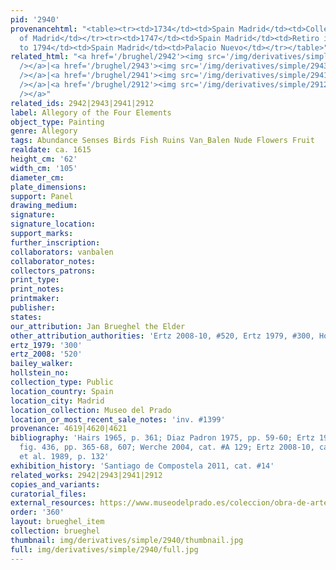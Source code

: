 ```yaml
---
pid: '2940'
provenancehtml: "<table><tr><td>1734</td><td>Spain Madrid</td><td>Collection of Alcazar
  of Madrid</td></tr><tr><td>1747</td><td>Spain Madrid</td><td>Retiro inv. #138</td></tr><tr><td>1772
  to 1794</td><td>Spain Madrid</td><td>Palacio Nuevo</td></tr></table>"
related_html: "<a href='/brughel/2942'><img src='/img/derivatives/simple/2942/thumbnail.jpg'
  /></a>|<a href='/brughel/2943'><img src='/img/derivatives/simple/2943/thumbnail.jpg'
  /></a>|<a href='/brughel/2941'><img src='/img/derivatives/simple/2941/thumbnail.jpg'
  /></a>|<a href='/brughel/2912'><img src='/img/derivatives/simple/2912/thumbnail.jpg'
  /></a>"
related_ids: 2942|2943|2941|2912
label: Allegory of the Four Elements
object_type: Painting
genre: Allegory
tags: Abundance Senses Birds Fish Ruins Van_Balen Nude Flowers Fruit
realdate: ca. 1615
height_cm: '62'
width_cm: '105'
diameter_cm:
plate_dimensions:
support: Panel
drawing_medium:
signature:
signature_location:
support_marks:
further_inscription:
collaborators: vanbalen
collaborator_notes:
collectors_patrons:
print_type:
print_notes:
printmaker:
publisher:
states:
our_attribution: Jan Brueghel the Elder
other_attribution_authorities: 'Ertz 2008-10, #520, Ertz 1979, #300, Honig database'
ertz_1979: '300'
ertz_2008: '520'
bailey_walker:
hollstein_no:
collection_type: Public
location_country: Spain
location_city: Madrid
location_collection: Museo del Prado
location_or_most_recent_sale_notes: 'inv. #1399'
provenance: 4619|4620|4621
bibliography: 'Hairs 1965, p. 361; Diaz Padron 1975, pp. 59-60; Ertz 1979, cat. #300,
  fig. 436, pp. 365-68, 607; Werche 2004, cat. #A 129; Ertz 2008-10, cat. #520; Balis
  et al. 1989, p. 132'
exhibition_history: 'Santiago de Compostela 2011, cat. #14'
related_works: 2942|2943|2941|2912
copies_and_variants:
curatorial_files:
external_resources: https://www.museodelprado.es/coleccion/obra-de-arte/la-abundancia-y-los-cuatro-elementos/10b1bb2d-26f3-4d0a-a1c0-87a61aadbafc
order: '360'
layout: brueghel_item
collection: brueghel
thumbnail: img/derivatives/simple/2940/thumbnail.jpg
full: img/derivatives/simple/2940/full.jpg
---
```

